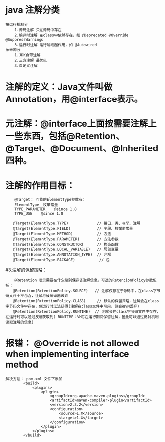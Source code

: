 
# java 注解分类 
    按运行机制分
        1.源码注解 只在源码中存在
        2.编译时注解 在class中依然存在，如 @Deprecated @Override @SuppressWarnings
        3.运行时注解 运行阶段起作用，如 @Autowired
    按来源分
        1.JDK自带注解
        2.三方注解 最常见
        3.自定义注解
# 注解的定义：Java文件叫做Annotation，用@interface表示。
# 元注解：@interface上面按需要注解上一些东西，包括@Retention、@Target、@Document、@Inherited四种。
# 注解的作用目标：       
        @Target： 可能的ElementType参数有：
        ElementType  枚举常量
        TYPE_PARAMETER    @since 1.8
        TYPE_USE    @since 1.8
        
    　　@Target(ElementType.TYPE)             // 接口、类、枚举、注解
    　　@Target(ElementType.FIELD)            // 字段、枚举的常量
    　　@Target(ElementType.METHOD)           // 方法
    　　@Target(ElementType.PARAMETER)        // 方法参数
    　　@Target(ElementType.CONSTRUCTOR)      // 构造函数
    　　@Target(ElementType.LOCAL_VARIABLE)   // 局部变量
    　　@Target(ElementType.ANNOTATION_TYPE)  // 注解
    　　@Target(ElementType.PACKAGE)           // 包
#3.注解的保留策略：

        @Retention 表示需要在什么级别保存该注解信息。可选的RetentionPolicy参数包括：
    　　@Retention(RetentionPolicy.SOURCE)   // 注解仅存在于源码中，在class字节码文件中不包含，注解将被编译器丢弃
    　　@Retention(RetentionPolicy.CLASS)     // 默认的保留策略，注解会在class字节码文件中存在，但运行时无法获得(注解在class文件中可用，但会被VM丢弃)
    　　@Retention(RetentionPolicy.RUNTIME)  // 注解会在class字节码文件中存在，在运行时可以通过反射获取到( RUNTIME：VM将在运行期间保留注解，因此可以通过反射机制读取注解的信息)
    
# 报错： @Override is not allowed when implementing interface method
    解决方法： pom.xml 文件下添加 
            <build>
                <plugins>
                    <plugin>
                        <groupId>org.apache.maven.plugins</groupId>
                        <artifactId>maven-compiler-plugin</artifactId>
                        <version>2.3.2</version>
                        <configuration>
                            <source>1.8</source>
                            <target>1.8</target>
                        </configuration>
                    </plugin>
                </plugins>
            </build>
            
           